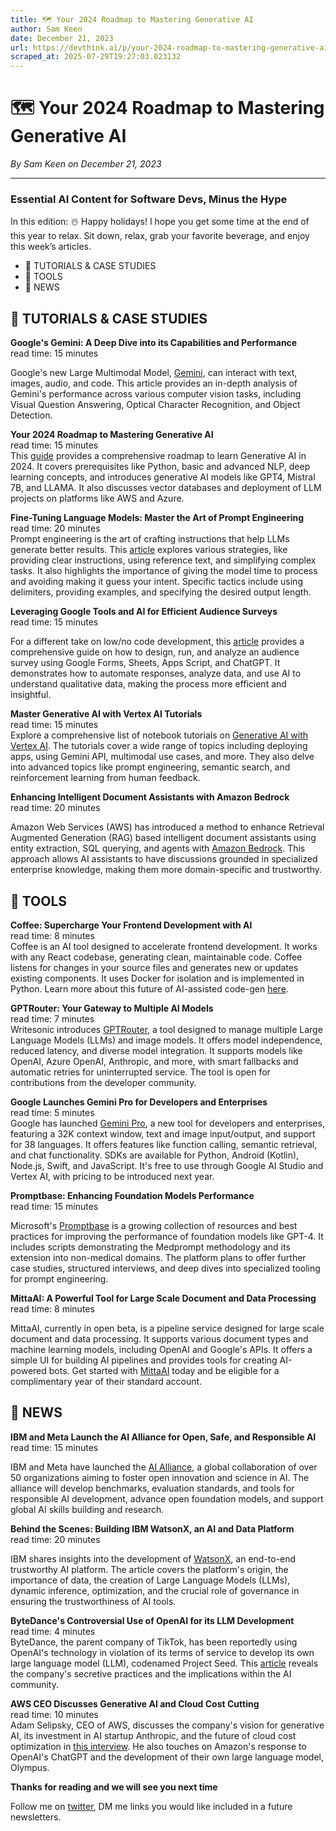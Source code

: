 ```yaml
---
title: 🗺️ Your 2024 Roadmap to Mastering Generative AI
author: Sam Keen
date: December 21, 2023
url: https://devthink.ai/p/your-2024-roadmap-to-mastering-generative-ai
scraped_at: 2025-07-29T19:27:03.023132
---
```


# 🗺️ Your 2024 Roadmap to Mastering Generative AI

*By Sam Keen on December 21, 2023*

---

### **Essential AI Content for Software Devs,** **Minus the Hype**

In this edition: ☃️ Happy holidays! I hope you get some time at the end of this year to relax. Sit down, relax, grab your favorite beverage, and enjoy this week’s articles.

- 📖 TUTORIALS & CASE STUDIES
- 🧰 TOOLS
- 📰 NEWS

## 📖 **TUTORIALS & CASE STUDIES**

**Google's Gemini: A Deep Dive into its Capabilities and Performance**  
read time: 15 minutes



Google's new Large Multimodal Model, [Gemini]("https://blog.roboflow.com/first-impressions-with-google-gemini/"), can interact with text, images, audio, and code. This article provides an in-depth analysis of Gemini's performance across various computer vision tasks, including Visual Question Answering, Optical Character Recognition, and Object Detection.

**Your 2024 Roadmap to Mastering Generative AI**  
read time: 15 minutes  
This [guide]("https://github.com/krishnaik06/Roadmap-To-Learn-Generative-AI-In-2024") provides a comprehensive roadmap to learn Generative AI in 2024. It covers prerequisites like Python, basic and advanced NLP, deep learning concepts, and introduces generative AI models like GPT4, Mistral 7B, and LLAMA. It also discusses vector databases and deployment of LLM projects on platforms like AWS and Azure.

**Fine-Tuning Language Models: Master the Art of Prompt Engineering**  
read time: 20 minutes  
Prompt engineering is the art of crafting instructions that help LLMs generate better results. This [article]("https://platform.openai.com/docs/guides/prompt-engineering/strategy-provide-reference-text") explores various strategies, like providing clear instructions, using reference text, and simplifying complex tasks. It also highlights the importance of giving the model time to process and avoiding making it guess your intent. Specific tactics include using delimiters, providing examples, and specifying the desired output length.

**Leveraging Google Tools and AI for Efficient Audience Surveys**  
read time: 15 minutes



For a different take on low/no code development, this [article]("https://www.benlcollins.com/spreadsheets/google-forms-ai-apps-script/") provides a comprehensive guide on how to design, run, and analyze an audience survey using Google Forms, Sheets, Apps Script, and ChatGPT. It demonstrates how to automate responses, analyze data, and use AI to understand qualitative data, making the process more efficient and insightful.

**Master Generative AI with Vertex AI Tutorials**  
read time: 15 minutes  
Explore a comprehensive list of notebook tutorials on [Generative AI with Vertex AI]("https://cloud.google.com/vertex-ai/docs/generative-ai/tutorials"). The tutorials cover a wide range of topics including deploying apps, using Gemini API, multimodal use cases, and more. They also delve into advanced topics like prompt engineering, semantic search, and reinforcement learning from human feedback.

**Enhancing Intelligent Document Assistants with Amazon Bedrock**  
read time: 20 minutes



Amazon Web Services (AWS) has introduced a method to enhance Retrieval Augmented Generation (RAG) based intelligent document assistants using entity extraction, SQL querying, and agents with [Amazon Bedrock]("https://aws.amazon.com/blogs/machine-learning/boosting-rag-based-intelligent-document-assistants-using-entity-extraction-sql-querying-and-agents-with-amazon-bedrock/"). This approach allows AI assistants to have discussions grounded in specialized enterprise knowledge, making them more domain-specific and trustworthy.

##

## 🧰 **TOOLS**

**Coffee: Supercharge Your Frontend Development with AI**  
read time: 8 minutes  
Coffee is an AI tool designed to accelerate frontend development. It works with any React codebase, generating clean, maintainable code. Coffee listens for changes in your source files and generates new or updates existing components. It uses Docker for isolation and is implemented in Python. Learn more about this future of AI-assisted code-gen [here]("https://github.com/Coframe/coffee").

**GPTRouter: Your Gateway to Multiple AI Models**  
read time: 7 minutes  
Writesonic introduces [GPTRouter]("https://github.com/Writesonic/GPTRouter"), a tool designed to manage multiple Large Language Models (LLMs) and image models. It offers model independence, reduced latency, and diverse model integration. It supports models like OpenAI, Azure OpenAI, Anthropic, and more, with smart fallbacks and automatic retries for uninterrupted service. The tool is open for contributions from the developer community.

**Google Launches Gemini Pro for Developers and Enterprises**  
read time: 5 minutes  
Google has launched [Gemini Pro]("https://9to5google.com/2023/12/13/gemini-google-ai-studio/"), a new tool for developers and enterprises, featuring a 32K context window, text and image input/output, and support for 38 languages. It offers features like function calling, semantic retrieval, and chat functionality. SDKs are available for Python, Android (Kotlin), Node.js, Swift, and JavaScript. It's free to use through Google AI Studio and Vertex AI, with pricing to be introduced next year.

**Promptbase: Enhancing Foundation Models Performance**  
read time: 15 minutes



Microsoft's [Promptbase]("https://github.com/microsoft/promptbase") is a growing collection of resources and best practices for improving the performance of foundation models like GPT-4. It includes scripts demonstrating the Medprompt methodology and its extension into non-medical domains. The platform plans to offer further case studies, structured interviews, and deep dives into specialized tooling for prompt engineering.

**MittaAI: A Powerful Tool for Large Scale Document and Data Processing**  
read time: 8 minutes



MittaAI, currently in open beta, is a pipeline service designed for large scale document and data processing. It supports various document types and machine learning models, including OpenAI and Google's APIs. It offers a simple UI for building AI pipelines and provides tools for creating AI-powered bots. Get started with [MittaAI]("https://mitta.ai/") today and be eligible for a complimentary year of their standard account.

## 📰 **NEWS**

**IBM and Meta Launch the AI Alliance for Open, Safe, and Responsible AI**  
read time: 15 minutes



IBM and Meta have launched the [AI Alliance]("https://newsroom.ibm.com/AI-Alliance-Launches-as-an-International-Community-of-Leading-Technology-Developers,-Researchers,-and-Adopters-Collaborating-Together-to-Advance-Open,-Safe,-Responsible-AI"), a global collaboration of over 50 organizations aiming to foster open innovation and science in AI. The alliance will develop benchmarks, evaluation standards, and tools for responsible AI development, advance open foundation models, and support global AI skills building and research.

**Behind the Scenes: Building IBM WatsonX, an AI and Data Platform**  
read time: 20 minutes



IBM shares insights into the development of [WatsonX]("https://stackoverflow.blog/2023/12/06/behind-the-scenes-building-ibm-watsonx-an-ai-and-data-platform/"), an end-to-end trustworthy AI platform. The article covers the platform's origin, the importance of data, the creation of Large Language Models (LLMs), dynamic inference, optimization, and the crucial role of governance in ensuring the trustworthiness of AI tools.

**ByteDance's Controversial Use of OpenAI for its LLM Development**  
read time: 4 minutes  
ByteDance, the parent company of TikTok, has been reportedly using OpenAI's technology in violation of its terms of service to develop its own large language model (LLM), codenamed Project Seed. This [article]("https://www.theverge.com/2023/12/15/24003151/bytedance-china-openai-microsoft-competitor-llm") reveals the company's secretive practices and the implications within the AI community.

**AWS CEO Discusses Generative AI and Cloud Cost Cutting**  
read time: 10 minutes  
Adam Selipsky, CEO of AWS, discusses the company's vision for generative AI, its investment in AI startup Anthropic, and the future of cloud cost optimization in [this interview]("https://apnews.com/article/amazon-aws-generative-ai-anthropic-chatgpt-6676af80819ef81cdc3913fd4541b641"). He also touches on Amazon's response to OpenAI's ChatGPT and the development of their own large language model, Olympus.

**Thanks for reading and we will see you next time**

Follow me on [twitter]("https://twitter.com/devthinkai"), DM me links you would like included in a future newsletters.
